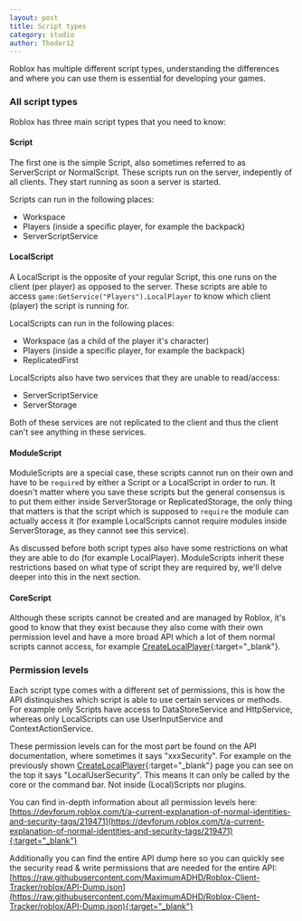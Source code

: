 ```yaml
---
layout: post
title: Script types
category: studio
author: Thodor12
---
```


Roblox has multiple different script types, understanding the differences and where you can use them is essential for developing your games.

### All script types
Roblox has three main script types that you need to know:

#### Script
The first one is the simple Script, also sometimes referred to as ServerScript or NormalScript.
These scripts run on the server, indepently of all clients. They start running as soon a server is started.

Scripts can run in the following places:
- Workspace
- Players (inside a specific player, for example the backpack)
- ServerScriptService

#### LocalScript
A LocalScript is the opposite of your regular Script, this one runs on the client (per player) as opposed to the server.
These scripts are able to access `game:GetService("Players").LocalPlayer` to know which client (player) the script is running for.

LocalScripts can run in the following places:
- Workspace (as a child of the player it's character)
- Players (inside a specific player, for example the backpack)
- ReplicatedFirst

LocalScripts also have two services that they are unable to read/access:
- ServerScriptService
- ServerStorage

Both of these services are not replicated to the client and thus the client can't see anything in these services.

#### ModuleScript
ModuleScripts are a special case, these scripts cannot run on their own and have to be `require`d by either a Script or a LocalScript in order to run.
It doesn't matter where you save these scripts but the general consensus is to put them either inside ServerStorage or ReplicatedStorage, the only thing that matters
is that the script which is supposed to `require` the module can actually access it (for example LocalScripts cannot require modules inside ServerStorage, as they cannot see this service).

As discussed before both script types also have some restrictions on what they are able to do (for example LocalPlayer).
ModuleScripts inherit these restrictions based on what type of script they are required by, we'll delve deeper into this in the next section.

#### CoreScript
Although these scripts cannot be created and are managed by Roblox, it's good to know that they exist because they also come with their own permission level
and have a more broad API which a lot of them normal scripts cannot access, for example [CreateLocalPlayer](https://developer.roblox.com/en-us/api-reference/function/Players/CreateLocalPlayer){:target="_blank"}.

### Permission levels
Each script type comes with a different set of permissions, this is how the API distinquishes which script is able to use certain services or methods.
For example only Scripts have access to DataStoreService and HttpService, whereas only LocalScripts can use UserInputService and ContextActionService.

These permission levels can for the most part be found on the API documentation, where sometimes it says "xxxSecurity". For example on the previously shown [CreateLocalPlayer](https://developer.roblox.com/en-us/api-reference/function/Players/CreateLocalPlayer){:target="_blank"} page you can see on the top it says "LocalUserSecurity". This means it can only be called by the core or the command bar. Not inside (Local)Scripts nor plugins.

You can find in-depth information about all permission levels here: [https://devforum.roblox.com/t/a-current-explanation-of-normal-identities-and-security-tags/219471](https://devforum.roblox.com/t/a-current-explanation-of-normal-identities-and-security-tags/219471){:target="_blank"}

Additionally you can find the entire API dump here so you can quickly see the security read & write permissions that are needed for the entire API: [https://raw.githubusercontent.com/MaximumADHD/Roblox-Client-Tracker/roblox/API-Dump.json](https://raw.githubusercontent.com/MaximumADHD/Roblox-Client-Tracker/roblox/API-Dump.json){:target="_blank"}